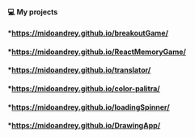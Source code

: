  #### 💻 My projects


 #### *https://midoandrey.github.io/breakoutGame/
 #### *https://midoandrey.github.io/ReactMemoryGame/
 #### *https://midoandrey.github.io/translator/
 #### *https://midoandrey.github.io/color-palitra/
 #### *https://midoandrey.github.io/loadingSpinner/
 #### *https://midoandrey.github.io/DrawingApp/

